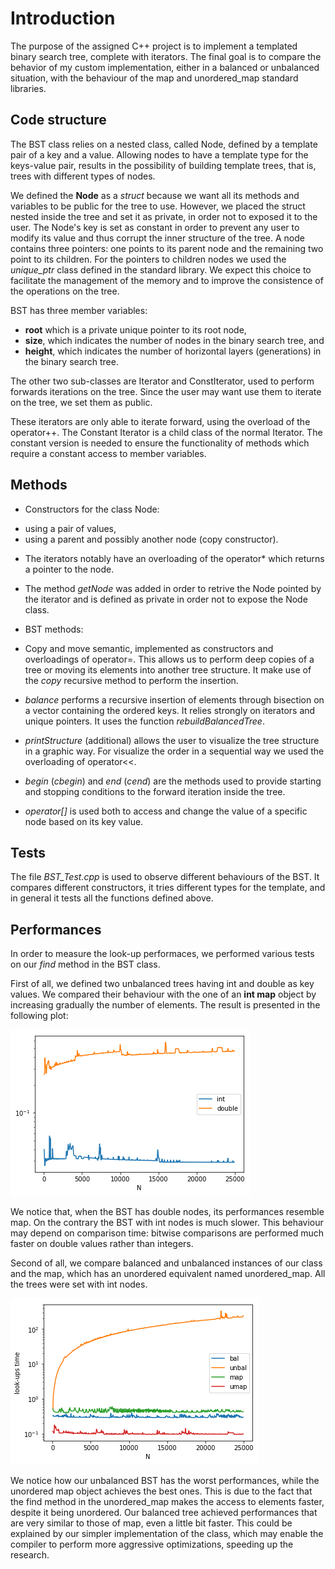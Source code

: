 # Introduction

The purpose of the assigned C++ project is to implement a templated binary search tree, complete with iterators.
The final goal is to compare the behavior of my custom implementation, either in a balanced or unbalanced situation, 
with the behaviour of the map and unordered_map standard libraries. 

## Code structure

The BST class relies on a nested class, called Node, defined by a template pair of a key and a value. 
Allowing nodes to have a template type for the keys-value pair, results in the possibility of building
template trees, that is, trees with different types of nodes.

We defined the **Node** as a *struct* because we want all its methods and variables to be public for the tree to use. 
However, we placed the struct nested inside the tree and set it as private, in order not to exposed it to the user. 
The Node's key is set as constant in order to prevent any user to modify its value and thus corrupt
the inner structure of the tree. A node contains three pointers: one points to its parent node and the remaining two point 
to its children. For the pointers to children nodes we used the *unique_ptr* class defined in the standard library.
We expect this choice to facilitate the management of the memory and to improve the consistence of the operations on the tree.

BST has three member variables: 
- **root** which is a private unique pointer to its root node,
- **size**, which indicates the number of nodes in the binary search tree, and
- **height**, which indicates the number of horizontal layers (generations) in the binary search tree. 

The other two sub-classes are Iterator and ConstIterator, used to perform forwards iterations on the tree. 
Since the user may want use them to iterate on the tree, we set them as public. 


These iterators are only able to iterate forward, using the overload of the operator++.
The Constant Iterator is a child class of the normal Iterator. The constant version is needed to ensure the functionality of methods which require 
a constant access to member variables. 

## Methods

+ Constructors for the class Node:
- using a pair of values, 
- using a parent and possibly another node (copy constructor).

+ The iterators notably have an overloading of the operator* which returns a pointer to the node.

+ The method *getNode* was added in order to retrive the Node pointed by the iterator and is defined as private in order not to expose the Node class.

+ BST methods:

- Copy and move semantic, implemented as constructors and overloadings of operator=. 
This allows us to perform deep copies of a tree or moving its elements into another tree structure. 
It make use of the *copy* recursive method to perform the insertion.

- *balance* performs a recursive insertion of elements through bisection on a vector containing the ordered keys. 
It relies strongly on iterators and unique pointers. It uses the function *rebuildBalancedTree*.

- *printStructure* (additional) allows the user to visualize the tree structure in a graphic way. For visualize the order in a sequential way we used the overloading of operator<<.

- *begin* (*cbegin*) and *end* (*cend*) are the methods used to provide starting and stopping conditions to the forward iteration inside the tree.

- *operator[]* is used both to access and change the value of a specific node based on its key value.

## Tests
The file *BST_Test.cpp* is used to observe different behaviours of the BST. It compares different constructors, it tries different types for the template, and in general it tests all the functions defined above.

## Performances
In order to measure the look-up performaces, we performed various tests on our *find* method in the BST class.

First of all, we defined two unbalanced trees having int and double as key values. 
We compared their behaviour with the one of an **int map** object by increasing gradually the number of elements.
The result is presented in the following plot:

![alt pic1](https://github.com/francescacairoli/AdvProgrExam/blob/master/c%2B%2B/tests/graphic_results/IntDoubleComparison.png) 


We notice that, when the BST has double nodes, its performances resemble map. On the contrary the BST with int nodes is much slower. This behaviour may depend on comparison time: bitwise comparisons are performed much faster on double values rather than integers.

Second of all, we compare balanced and unbalanced instances of our class and the map, which has an unordered equivalent named unordered_map. All the trees were set with int nodes.

![alt pic2](https://github.com/francescacairoli/AdvProgrExam/blob/master/c%2B%2B/tests/graphic_results/MapComparison.png) 





We notice how our unbalanced BST has the worst performances, while the unordered map object achieves the best ones. This is due to the fact that the find method in the unordered_map makes the access to elements faster, despite it being unordered. Our balanced tree achieved performances that are very similar to those of map, even a little bit faster. This could be explained by our simpler implementation of the class, which may enable the compiler to perform more aggressive optimizations, speeding up the research.

